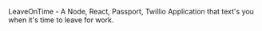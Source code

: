 LeaveOnTime - A Node, React, Passport, Twillio Application that text's you when it's time to leave for work.